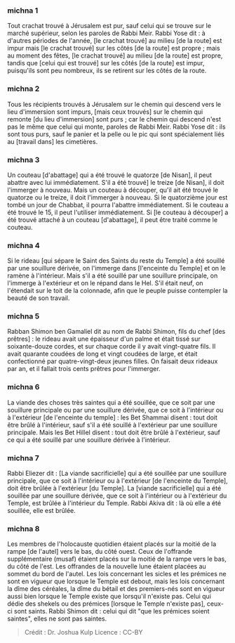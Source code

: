 
### michna 1
Tout crachat trouvé à Jérusalem est pur, sauf celui qui se trouve sur le marché supérieur, selon les paroles de Rabbi Meir. Rabbi Yose dit : à d'autres périodes de l'année, [le crachat trouvé] au milieu [de la route] est impur mais [le crachat trouvé] sur les côtés [de la route] est propre ; mais au moment des fêtes, [le crachat trouvé] au milieu [de la route] est propre, tandis que [celui qui est trouvé] sur les côtés [de la route] est impur, puisqu'ils sont peu nombreux, ils se retirent sur les côtés de la route.

### michna 2
Tous les récipients trouvés à Jérusalem sur le chemin qui descend vers le lieu d'immersion sont impurs, [mais ceux trouvés] sur le chemin qui remonte [du lieu d'immersion] sont purs ; car le chemin qui descend n'est pas le même que celui qui monte, paroles de Rabbi Meir. Rabbi Yose dit : ils sont tous purs, sauf le panier et la pelle ou le pic qui sont spécialement liés au [travail dans] les cimetières.

### michna 3
Un couteau [d'abattage] qui a été trouvé le quatorze [de Nisan], il peut abattre avec lui immédiatement. S'il a été trouvé] le treize [de Nisan], il doit l'immerger à nouveau. Mais un couteau à découper, qu'il ait été trouvé le quatorze ou le treize, il doit l'immerger à nouveau. Si le quatorzième jour est tombé un jour de Chabbat, il pourra l'abattre immédiatement. Si le couteau a été trouvé le 15, il peut l'utiliser immédiatement. Si [le couteau à découper] a été trouvé attaché à un couteau [d'abattage], il peut être traité comme le couteau.

### michna 4
Si le rideau [qui sépare le Saint des Saints du reste du Temple] a été souillé par une souillure dérivée, on l'immerge dans [l'enceinte du Temple] et on le ramène à l'intérieur. Mais s'il a été souillé par une souillure principale, on l'immerge à l'extérieur et on le répand dans le Hel. S'il était neuf, on l'étendait sur le toit de la colonnade, afin que le peuple puisse contempler la beauté de son travail.

### michna 5
Rabban Shimon ben Gamaliel dit au nom de Rabbi Shimon, fils du chef [des prêtres] : le rideau avait une épaisseur d'un palme et était tissé sur soixante-douze cordes, et sur chaque corde il y avait vingt-quatre fils. Il avait quarante coudées de long et vingt coudées de large, et était confectionné par quatre-vingt-deux jeunes filles. On faisait deux rideaux par an, et il fallait trois cents prêtres pour l'immerger.

### michna 6
La viande des choses très saintes qui a été souillée, que ce soit par une souillure principale ou par une souillure dérivée, que ce soit à l'intérieur ou à l'extérieur [de l'enceinte du temple] : les Bet Shammai disent : tout doit être brûlé à l'intérieur, sauf s'il a été souillé à l'extérieur par une souillure principale. Mais les Bet Hillel disent : tout doit être brûlé à l'extérieur, sauf ce qui a été souillé par une souillure dérivée à l'intérieur.

### michna 7
Rabbi Eliezer dit : [La viande sacrificielle] qui a été souillée par une souillure principale, que ce soit à l'intérieur ou à l'extérieur [de l'enceinte du Temple], doit être brûlée à l'extérieur [du Temple]. La [viande sacrificielle] qui a été souillée par une souillure dérivée, que ce soit à l'intérieur ou à l'extérieur du Temple, est brûlée à l'intérieur du Temple. Rabbi Akiva dit : là où elle a été souillée, elle est brûlée.

### michna 8
Les membres de l'holocauste quotidien étaient placés sur la moitié de la rampe [de l'autel] vers le bas, du côté ouest. Ceux de l'offrande supplémentaire (musaf) étaient placés sur la moitié de la rampe vers le bas, du côté de l'est. Les offrandes de la nouvelle lune étaient placées au sommet du bord de l'autel. Les lois concernant les sicles et les prémices ne sont en vigueur que lorsque le Temple est debout, mais les lois concernant la dîme des céréales, la dîme du bétail et des premiers-nés sont en vigueur aussi bien lorsque le Temple existe que lorsqu'il n'existe pas. Celui qui dédie des shekels ou des prémices [lorsque le Temple n'existe pas], ceux-ci sont saints. Rabbi Shimon dit : celui qui dit "que les prémices soient saintes", elles ne sont pas saintes.

>Crédit : Dr. Joshua Kulp
>Licence : CC-BY